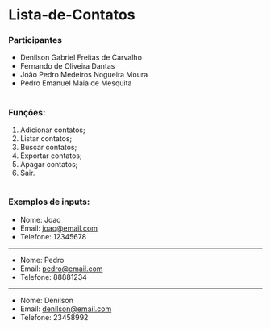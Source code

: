 # Lista-de-Contatos

### Participantes

- Denilson Gabriel Freitas de Carvalho
- Fernando de Oliveira Dantas
- João Pedro Medeiros Nogueira Moura
- Pedro Emanuel Maia de Mesquita

#

### Funções:

1. Adicionar contatos;
2. Listar contatos;
3. Buscar contatos;
4. Exportar contatos;
5. Apagar contatos;
6. Sair.

#

### Exemplos de inputs:

- Nome: Joao
- Email: joao@email.com
- Telefone: 12345678 
___
- Nome: Pedro
- Email: pedro@email.com
- Telefone: 88881234
___
- Nome: Denilson
- Email: denilson@email.com
- Telefone: 23458992
